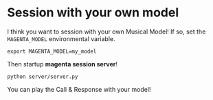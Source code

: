 # Session with your own model

I think you want to session with your own Musical Model! 
If so, set the `MAGENTA_MODEL` environmental variable.

```
export MAGENTA_MODEL=my_model
```

Then startup **magenta session server**!

```
python server/server.py
```

You can play the Call & Response with your model!
